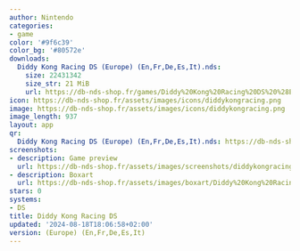 ```yaml
---
author: Nintendo
categories:
- game
color: '#9f6c39'
color_bg: '#80572e'
downloads:
  Diddy Kong Racing DS (Europe) (En,Fr,De,Es,It).nds:
    size: 22431342
    size_str: 21 MiB
    url: https://db-nds-shop.fr/games/Diddy%20Kong%20Racing%20DS%20%28Europe%29%20%28En%2CFr%2CDe%2CEs%2CIt%29.zip
icon: https://db-nds-shop.fr/assets/images/icons/diddykongracing.png
image: https://db-nds-shop.fr/assets/images/icons/diddykongracing.png
image_length: 937
layout: app
qr:
  Diddy Kong Racing DS (Europe) (En,Fr,De,Es,It).nds: https://db-nds-shop.fr/qr/diddy-kong-racing-ds-europe-enfrdeesit-nds.png
screenshots:
- description: Game preview
  url: https://db-nds-shop.fr/assets/images/screenshots/diddykongracing/diddykongracing.png
- description: Boxart
  url: https://db-nds-shop.fr/assets/images/boxart/Diddy%20Kong%20Racing%20DS%20(Europe)%20(En%2CFr%2CDe%2CEs%2CIt).nds.png
stars: 0
systems:
- DS
title: Diddy Kong Racing DS
updated: '2024-08-18T18:06:58+02:00'
version: (Europe) (En,Fr,De,Es,It)
---
```

